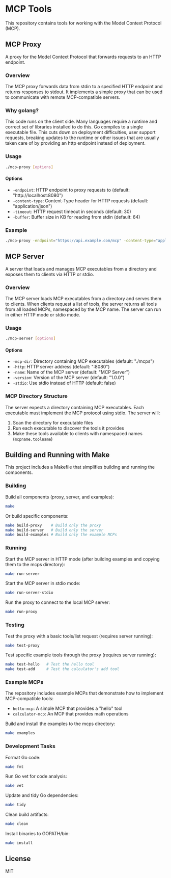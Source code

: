 # MCP Tools

This repository contains tools for working with the Model Context Protocol (MCP).

## MCP Proxy

A proxy for the Model Context Protocol that forwards requests to an HTTP endpoint.

### Overview

The MCP proxy forwards data from stdin to a specified HTTP endpoint and returns responses to stdout. It implements a simple proxy that can be used to communicate with remote MCP-compatible servers.

### Why golang?

This code runs on the client side.  Many languages require a runtime and correct set of libraries installed to do this.  Go compiles
to a single executable file.  This cuts down on deployment difficulties, user support requests, breaking updates to the runtime
or other issues that are usually taken care of by providing an http endpoint instead of deployment.

### Usage

```bash
./mcp-proxy [options]
```

#### Options

- `-endpoint`: HTTP endpoint to proxy requests to (default: "http://localhost:8080")
- `-content-type`: Content-Type header for HTTP requests (default: "application/json")
- `-timeout`: HTTP request timeout in seconds (default: 30)
- `-buffer`: Buffer size in KB for reading from stdin (default: 64)

### Example

```bash
./mcp-proxy -endpoint="https://api.example.com/mcp" -content-type="application/json"
```

## MCP Server

A server that loads and manages MCP executables from a directory and exposes them to clients via HTTP or stdio.

### Overview

The MCP server loads MCP executables from a directory and serves them to clients. When clients request a list of tools, the server returns all tools from all loaded MCPs, namespaced by the MCP name. The server can run in either HTTP mode or stdio mode.

### Usage

```bash
./mcp-server [options]
```

#### Options

- `-mcp-dir`: Directory containing MCP executables (default: "./mcps")
- `-http`: HTTP server address (default: ":8080")
- `-name`: Name of the MCP server (default: "MCP Server")
- `-version`: Version of the MCP server (default: "1.0.0")
- `-stdio`: Use stdio instead of HTTP (default: false)

### MCP Directory Structure

The server expects a directory containing MCP executables. Each executable must implement the MCP protocol using stdio. The server will:

1. Scan the directory for executable files
2. Run each executable to discover the tools it provides
3. Make these tools available to clients with namespaced names (`mcpname.toolname`)

## Building and Running with Make

This project includes a Makefile that simplifies building and running the components.

### Building

Build all components (proxy, server, and examples):
```bash
make
```

Or build specific components:
```bash
make build-proxy    # Build only the proxy
make build-server   # Build only the server
make build-examples # Build only the example MCPs
```

### Running

Start the MCP server in HTTP mode (after building examples and copying them to the mcps directory):
```bash
make run-server
```

Start the MCP server in stdio mode:
```bash
make run-server-stdio
```

Run the proxy to connect to the local MCP server:
```bash
make run-proxy
```

### Testing

Test the proxy with a basic tools/list request (requires server running):
```bash
make test-proxy
```

Test specific example tools through the proxy (requires server running):
```bash
make test-hello   # Test the hello tool
make test-add     # Test the calculator's add tool
```

### Example MCPs

The repository includes example MCPs that demonstrate how to implement MCP-compatible tools:

- `hello-mcp`: A simple MCP that provides a "hello" tool
- `calculator-mcp`: An MCP that provides math operations

Build and install the examples to the mcps directory:
```bash
make examples
```

### Development Tasks

Format Go code:
```bash
make fmt
```

Run Go vet for code analysis:
```bash
make vet
```

Update and tidy Go dependencies:
```bash
make tidy
```

Clean build artifacts:
```bash
make clean
```

Install binaries to GOPATH/bin:
```bash
make install
```

## License

MIT 
